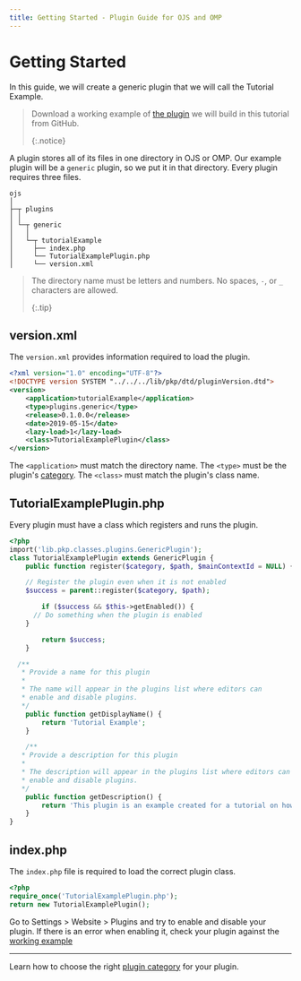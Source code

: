 ```yaml
---
title: Getting Started - Plugin Guide for OJS and OMP
---
```


# Getting Started

In this guide, we will create a generic plugin that we will call the Tutorial Example.

> Download a working example of [the plugin](https://github.com/pkp/tutorialExample) we will build in this tutorial from GitHub. 
> 
> {:.notice}

A plugin stores all of its files in one directory in OJS or OMP. Our example plugin will be a `generic` plugin, so we put it in that directory. Every plugin requires three files.

```
ojs
│
├─┬ plugins
│ │
│ └─┬ generic
│   │
│   └─┬ tutorialExample
│     ├── index.php
│     └── TutorialExamplePlugin.php
│     └── version.xml
```

> The directory name must be letters and numbers. No spaces, `-`, or `_` characters are allowed. 
> 
> {:.tip}

## version.xml

The `version.xml` provides information required to load the plugin.

```xml
<?xml version="1.0" encoding="UTF-8"?>
<!DOCTYPE version SYSTEM "../../../lib/pkp/dtd/pluginVersion.dtd">
<version>
    <application>tutorialExample</application>
    <type>plugins.generic</type>
    <release>0.1.0.0</release>
    <date>2019-05-15</date>
    <lazy-load>1</lazy-load>
    <class>TutorialExamplePlugin</class>
</version>
```

The `<application>` must match the directory name. The `<type>` must be the plugin's [category](./categories). The `<class>` must match the plugin's class name.

## TutorialExamplePlugin.php

Every plugin must have a class which registers and runs the plugin.

```php
<?php
import('lib.pkp.classes.plugins.GenericPlugin');
class TutorialExamplePlugin extends GenericPlugin {
    public function register($category, $path, $mainContextId = NULL) {

    // Register the plugin even when it is not enabled
    $success = parent::register($category, $path);

        if ($success && $this->getEnabled()) {
      // Do something when the plugin is enabled
    }

        return $success;
    }

  /**
   * Provide a name for this plugin
   *
   * The name will appear in the plugins list where editors can
   * enable and disable plugins.
   */
    public function getDisplayName() {
        return 'Tutorial Example';
    }

    /**
   * Provide a description for this plugin
   *
   * The description will appear in the plugins list where editors can
   * enable and disable plugins.
   */
    public function getDescription() {
        return 'This plugin is an example created for a tutorial on how to create a plugin.';
    }
}
```

## index.php

The `index.php` file is required to load the correct plugin class.

```php
<?php
require_once('TutorialExamplePlugin.php');
return new TutorialExamplePlugin();
```

Go to Settings > Website > Plugins and try to enable and disable your plugin. If there is an error when enabling it, check your plugin against the [working example](https://github.com/pkp/tutorialExample)

---

Learn how to choose the right [plugin category](./categories) for your plugin.
